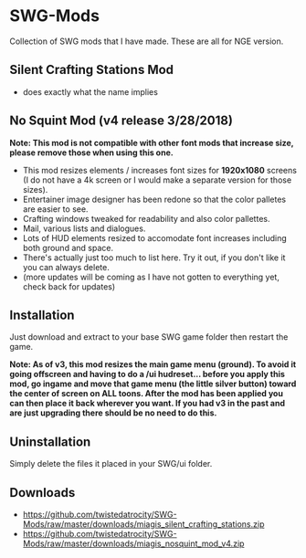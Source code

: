 # SWG-Mods
Collection of SWG mods that I have made. These are all for NGE version.

## Silent Crafting Stations Mod
* does exactly what the name implies

## No Squint Mod (v4 release 3/28/2018)
<b>Note: This mod is not compatible with other font mods that increase size, please remove those when using this one.</b>
* This mod resizes elements / increases font sizes for <b>1920x1080</b> screens (I do not have a 4k screen or I would make a separate version for those sizes).
* Entertainer image designer has been redone so that the color palletes are easier to see.
* Crafting windows tweaked for readability and also color pallettes.
* Mail, various lists and dialogues.
* Lots of HUD elements resized to accomodate font increases including both ground and space.
* There's actually just too much to list here. Try it out, if you don't like it you can always delete.
* (more updates will be coming as I have not gotten to everything yet, check back for updates)

## Installation
Just download and extract to your base SWG game folder then restart the game.

<b>Note: As of v3, this mod resizes the main game menu (ground). To avoid it going offscreen and having to do a /ui hudreset... before you apply this mod, go ingame and move that game menu (the little silver button) toward the center of screen on ALL toons. After the mod has been applied you can then place it back wherever you want. If you had v3 in the past and are just upgrading there should be no need to do this.</b>

## Uninstallation
Simply delete the files it placed in your SWG/ui folder.

## Downloads
* https://github.com/twistedatrocity/SWG-Mods/raw/master/downloads/miagis_silent_crafting_stations.zip
* https://github.com/twistedatrocity/SWG-Mods/raw/master/downloads/miagis_nosquint_mod_v4.zip
